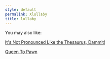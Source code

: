 ```yaml
---
style: default
permalink: Xlullaby
title: lullaby
---
```

You may also like:

[It's Not Pronounced Like the Thesaurus, Dammit!](http://scp-wiki.net/its-not-pronounced-like-the-thesaurus-dammit)

[Queen To Pawn](http://scp-wiki.net/queen-to-pawn)
